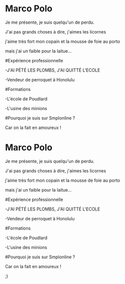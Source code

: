 # Marco Polo

Je me présente, je suis quelqu'un de perdu.

J'ai pas grands choses à dire, j'aimes les licornes

j'aime très fort mon copain et la mousse de foie au porto

mais j'ai un faible pour la laitue...

#Expérience professionnelle

-J'AI PÉTÉ LES PLOMBS, J'AI QUITTÉ L'ECOLE

-Vendeur de perroquet à Honolulu

#Formations

-L'école de Poudlard

-L'usine des minions

#Pourquoi je suis sur Smplonline ?

Car on la fait en amoureux !

# Marco Polo

Je me présente, je suis quelqu'un de perdu.

J'ai pas grands choses à dire, j'aimes les licornes

j'aime très fort mon copain et la mousse de foie au porto

mais j'ai un faible pour la laitue...

#Expérience professionnelle

-J'AI PÉTÉ LES PLOMBS, J'AI QUITTÉ L'ECOLE

-Vendeur de perroquet à Honolulu

#Formations

-L'école de Poudlard

-L'usine des minions

#Pourquoi je suis sur Smplonline ?

Car on la fait en amoureux !

;)